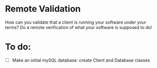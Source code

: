 # Remote Validation
How can you validate that a client is running your software under your terms? Do a remote verification of what your software is supposed to do!

# To do:
- [ ] Make an initial mySQL database: create Client and Database classes
